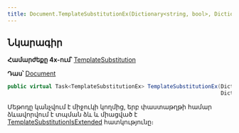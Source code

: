 ```yaml
---
title: Document.TemplateSubstitutionEx(Dictionary<string, bool>, Dictionary<string, object>) մեթոդ
---
```


## Նկարագիր

**Համարժեքը 4x-ում՝** [TemplateSubstitution](https://armsoft.github.io/as4x-docs/HTM/ProgrGuide/ScriptProcs/TemplateSubstitution.html)

**Դաս՝** [Document](../document.md)

```c#
public virtual Task<TemplateSubstitutionEx> TemplateSubstitutionEx(Dictionary<string, bool> mode, 
                                                                   Dictionary<string, object> parameters = null)
```

Մեթոդը կանչվում է միջուկի կողմից, երբ փաստաթղթի համար ձևավորվում է տպման ձև և միացված է [TemplateSubstitutionIsExtended](TemplateSubstitutionIsExtended.md) հատկությունը։

